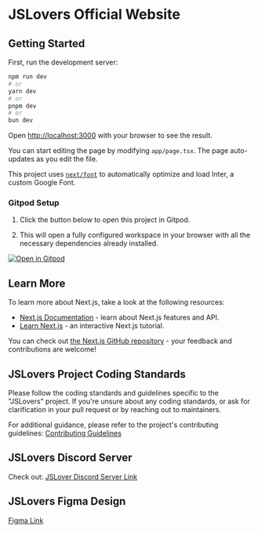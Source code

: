# JSLovers Official Website

## Getting Started

First, run the development server:

```bash
npm run dev
# or
yarn dev
# or
pnpm dev
# or
bun dev
```

Open [http://localhost:3000](http://localhost:3000) with your browser to see the result.

You can start editing the page by modifying `app/page.tsx`. The page auto-updates as you edit the file.

This project uses [`next/font`](https://nextjs.org/docs/basic-features/font-optimization) to automatically optimize and load Inter, a custom Google Font.

### Gitpod Setup

1. Click the button below to open this project in Gitpod.

2. This will open a fully configured workspace in your browser with all the necessary dependencies already installed.

[![Open in Gitpod](https://gitpod.io/button/open-in-gitpod.svg)](https://gitpod.io/#https://github.com/jslovers/jslovers-official-website)

## Learn More

To learn more about Next.js, take a look at the following resources:

- [Next.js Documentation](https://nextjs.org/docs) - learn about Next.js features and API.
- [Learn Next.js](https://nextjs.org/learn) - an interactive Next.js tutorial.

You can check out [the Next.js GitHub repository](https://github.com/vercel/next.js/) - your feedback and contributions are welcome!

## JSLovers Project Coding Standards

Please follow the coding standards and guidelines specific to the "JSLovers" project. If you're unsure about any coding standards, or ask for clarification in your pull request or by reaching out to maintainers.

For additional guidance, please refer to the project's contributing guidelines:
[Contributing Guidelines](<./CONTRIBUTING.md>)

## JSLovers Discord Server

Check out: [JSLover Discord Server Link](<https://discord.com/invite/89QtcRw>)

## JSLovers Figma Design

[Figma Link](<https://www.figma.com/file/Vic6wWFsQVt0YlR5jCkoT6/js-lovers-designfile-(Copy)?type=design&node-id=29%3A2&mode=design&t=hMqrYOFoES5B2Z2z-1>)
